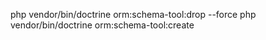 

php vendor/bin/doctrine orm:schema-tool:drop --force
php vendor/bin/doctrine orm:schema-tool:create